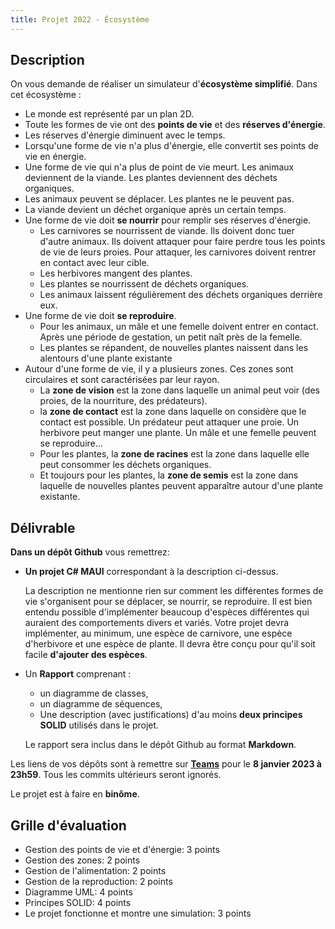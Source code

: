 ```yaml
---
title: Projet 2022 - Écosystème
---
```


## Description

On vous demande de réaliser un simulateur d'**écosystème simplifié**. Dans cet écosystème :

- Le monde est représenté par un plan 2D.
- Toute les formes de vie ont des **points de vie** et des **réserves d'énergie**.
- Les réserves d'énergie diminuent avec le temps.
- Lorsqu'une forme de vie n'a plus d'énergie, elle convertit ses points de vie en énergie.
- Une forme de vie qui n'a plus de point de vie meurt. Les animaux deviennent de la viande. Les plantes deviennent des déchets organiques.
- Les animaux peuvent se déplacer. Les plantes ne le peuvent pas.
- La viande devient un déchet organique après un certain temps.
- Une forme de vie doit **se nourrir** pour remplir ses réserves d'énergie.
    - Les carnivores se nourrissent de viande. Ils doivent donc tuer d'autre animaux. Ils doivent attaquer pour faire perdre tous les points de vie de leurs proies. Pour attaquer, les carnivores doivent rentrer en contact avec leur cible.
    - Les herbivores mangent des plantes.
    - Les plantes se nourrissent de déchets organiques.
    - Les animaux laissent régulièrement des déchets organiques derrière eux.
- Une forme de vie doit **se reproduire**.
    - Pour les animaux, un mâle et une femelle doivent entrer en contact. Après une période de gestation, un petit naît près de la femelle.
    - Les plantes se répandent, de nouvelles plantes naissent dans les alentours d'une plante existante
- Autour d'une forme de vie, il y a plusieurs zones. Ces zones sont circulaires et sont caractérisées par leur rayon.
    - La **zone de vision** est la zone dans laquelle un animal peut voir (des proies, de la nourriture, des prédateurs).
    - la **zone de contact** est la zone dans laquelle on considère que le contact est possible. Un prédateur peut attaquer une proie. Un herbivore peut manger une plante. Un mâle et une femelle peuvent se reproduire...
    - Pour les plantes, la **zone de racines** est la zone dans laquelle elle peut consommer les déchets organiques.
    - Et toujours pour les plantes, la **zone de semis** est la zone dans laquelle de nouvelles plantes peuvent apparaître autour d'une plante existante.

## Délivrable

**Dans un dépôt Github** vous remettrez:

- **Un projet C# MAUI** correspondant à la description ci-dessus.

    La description ne mentionne rien sur comment les différentes formes de vie s'organisent pour se déplacer, se nourrir, se reproduire. Il est bien entendu possible d'implémenter beaucoup d'espèces différentes qui auraient des comportements divers et variés. Votre projet devra implémenter, au minimum, une espèce de carnivore, une espèce d'herbivore et une espèce de plante. Il devra être conçu pour qu'il soit facile **d'ajouter des espèces**.

- Un **Rapport** comprenant :
    - un diagramme de classes,
    - un diagramme de séquences,
    - Une description (avec justifications) d'au moins **deux principes SOLID** utilisés dans le projet.

    Le rapport sera inclus dans le dépôt Github au format **Markdown**.

Les liens de vos dépôts sont à remettre sur **[Teams](https://ecambxl.sharepoint.com/:x:/s/PO3TL-ProgrammationOrienteObjets2022-2023/EeX-LCyocDdGnukG68_I5iYB7p3Hk6QhUZRqr00i4TcmCA?e=E3UZbM)** pour le **8 janvier 2023 à 23h59**. Tous les commits ultérieurs seront ignorés.

Le projet est à faire en **binôme**.

## Grille d'évaluation

- Gestion des points de vie et d'énergie: 3 points
- Gestion des zones: 2 points
- Gestion de l'alimentation: 2 points
- Gestion de la reproduction: 2 points
- Diagramme UML: 4 points
- Principes SOLID: 4 points
- Le projet fonctionne et montre une simulation: 3 points


